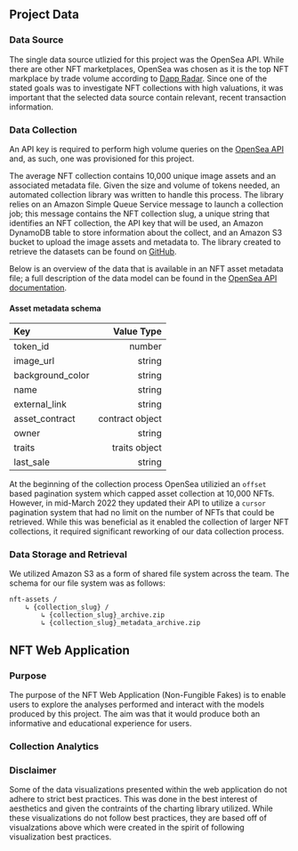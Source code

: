## Project Data
### Data Source
The single data source utlizied for this project was the OpenSea API. While there are other NFT marketplaces, OpenSea was chosen as it is the top NFT markplace by trade volume according to [Dapp Radar](https://dappradar.com/nft/marketplaces). Since one of the stated goals was to investigate NFT collections with high valuations, it was important that the selected data source contain relevant, recent transaction information.

### Data Collection
An API key is required to perform high volume queries on the [OpenSea API](https://docs.opensea.io/reference/api-overview) and, as such, one was provisioned for this project. 

The average NFT collection contains 10,000 unique image assets and an associated metadata file. Given the size and volume of tokens needed, an automated collection library was written to handle this process. The library relies on an Amazon Simple Queue Service message to launch a collection job; this message contains the NFT collection slug, a unique string that identifies an NFT collection, the API key that will be used, an Amazon DynamoDB table to store information about the collect, and an Amazon S3 bucket to upload the image assets and metadata to. The library created to retrieve the datasets can be found on [GitHub](https://github.com/snowshine/NFTCreators/tree/main/opensea-pirate).

Below is an overview of the data that is available in an NFT asset metadata file; a full description of the data model can be found in the [OpenSea API documentation](https://docs.opensea.io/reference/asset-object).

#### Asset metadata schema
| Key                | Value Type      |
| :---               |    ---:         |
| token_id           | number          |
| image_url          | string          |
| background_color   | string          |
| name               | string          |
| external_link      | string          |
| asset_contract     | contract object |
| owner              | string          |
| traits             | traits object   |
| last_sale          | string          |


At the beginning of the collection process OpenSea utilizied an `offset` based pagination system which capped asset collection at 10,000 NFTs. However, in mid-March 2022 they updated their API to utilize a `cursor` pagination system that had no limit on the number of NFTs that could be retrieved. While this was beneficial as it enabled the collection of larger NFT collections, it required significant reworking of our data collection process.

### Data Storage and Retrieval
We utilized Amazon S3 as a form of shared file system across the team. The schema for our file system was as follows:
```
nft-assets / 
    ↳ {collection_slug} / 
        ↳ {collection_slug}_archive.zip
        ↳ {collection_slug}_metadata_archive.zip
```

## NFT Web Application
### Purpose
The purpose of the NFT Web Application (Non-Fungible Fakes) is to enable users to explore the analyses performed and interact with the models produced by this project. The aim was that it would produce both an informative and educational experience for users.

### Collection Analytics

### Disclaimer
Some of the data visualizations presented within the web application do not adhere to strict best practices. This was done in the best interest of aesthetics and given the contraints of the charting library utilized. While these visualizations do not follow best practices, they are based off of visualzations above which were created in the spirit of following visualization best practices.